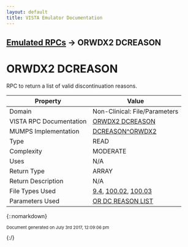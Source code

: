 ```yaml
---
layout: default
title: VISTA Emulator Documentation
---
```


## [Emulated RPCs](TableOfContents) &#8594; ORWDX2 DCREASON
# ORWDX2 DCREASON

RPC to return a list of valid discontinuation reasons.

Property | Value
--- | ---
Domain | Non-Clinical: File/Parameters
VISTA RPC Documentation | [ORWDX2 DCREASON](../VISTARPC/ORWDX2_DCREASON)
MUMPS Implementation | [DCREASON^ORWDX2](http://code.osehra.org/dox/Routine_ORWDX2_source.html)
Type | READ
Complexity | MODERATE
Uses | N/A
Return Type | ARRAY
Return Description | N/A
File Types Used | [9.4](../VDM/Package-9_4), [100.02](../VDM/Nature_Of_Order-100_02), [100.03](../VDM/Order_Reason-100_03)
Parameters Used | [OR DC REASON LIST](../Parameters/OR_DC_REASON_LIST)


{::nomarkdown} <br/><p style="font-size: 11px">Document generated on July 3rd 2017, 12:09:06 pm</p>{:/}
